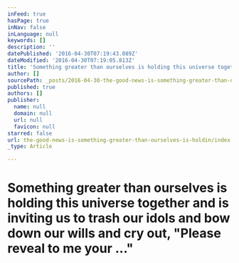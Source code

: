 ```yaml
---
inFeed: true
hasPage: true
inNav: false
inLanguage: null
keywords: []
description: ''
datePublished: '2016-04-30T07:19:43.089Z'
dateModified: '2016-04-30T07:19:05.813Z'
title: 'Something greater than ourselves is holding this universe together and is inviting us to trash our idols and bow down our wills and cry out, "Please reveal to me your ..." '
author: []
sourcePath: _posts/2016-04-30-the-good-news-is-something-greater-than-ourselves-is-holdin.md
published: true
authors: []
publisher:
  name: null
  domain: null
  url: null
  favicon: null
starred: false
url: the-good-news-is-something-greater-than-ourselves-is-holdin/index.html
_type: Article

---
```

# Something greater than ourselves is holding this universe together and is inviting us to trash our idols and bow down our wills and cry out, "Please reveal to me your ..."
